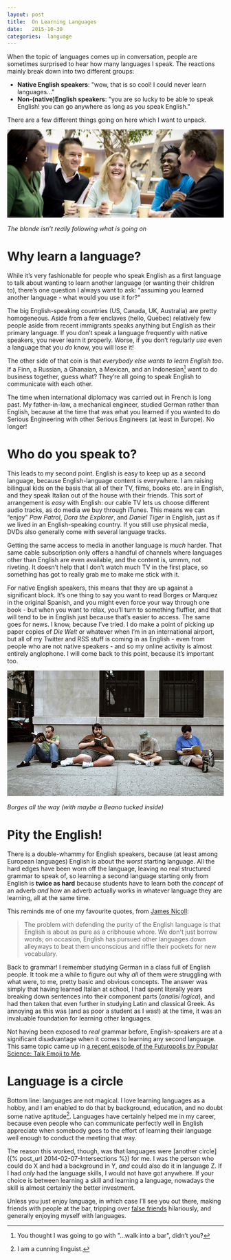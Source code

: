 ```yaml
---
layout: post
title:  On Learning Languages 
date:   2015-10-30 
categories:  language 
---
```


When the topic of languages comes up in conversation, people are sometimes surprised to hear how many languages I speak. The reactions mainly break down into two different groups:

- **Native English speakers**: "wow, that is so cool! I could never learn languages…"
- **Non-(native)English speakers**: "you are so lucky to be able to speak English! you can go anywhere as long as you speak English."

There are a few different things going on here which I want to unpack.

![](/images/unknown_filename.260.png)

*The blonde isn’t really following what is going on*

# Why learn a language?

While it’s very fashionable for people who speak English as a first language to talk about wanting to learn another language (or wanting their children to), there’s one question I always want to ask: "assuming you learned another language - what would you use it for?"

The big English-speaking countries (US, Canada, UK, Australia) are pretty homogeneous. Aside from a few enclaves (hello, Quebec) relatively few people aside from recent immigrants speaks anything but English as their primary language. If you don’t speak a language frequently with native speakers, you never learn it properly. Worse, if you don’t regularly *use* even a language that you *do* know, you will lose it!

The other side of that coin is that *everybody else wants to learn English too*. If a Finn, a Russian, a Ghanaian, a Mexican, and an Indonesian[^1] want to do business together, guess what? They’re all going to speak English to communicate with each other.

The time when international diplomacy was carried out in French is long past. My father-in-law, a mechanical engineer, studied German rather than English, because at the time that was what you learned if you wanted to do Serious Engineering with other Serious Engineers (at least in Europe). No longer!

# Who do you speak to?

This leads to my second point. English is easy to keep up as a second language, because English-language content is everywhere. I am raising bilingual kids on the basis that all of their TV, films, books etc. are in English, and they speak Italian out of the house with their friends. This sort of arrangement is *easy* with English: our cable TV lets us choose different audio tracks, as do media we buy through iTunes. This means we can “enjoy" *Paw Patrol*, *Dora the Explorer*, and *Daniel Tiger* in English, just as if we lived in an English-speaking country. If you still use physical media, DVDs also generally come with several language tracks.

Getting the same access to media in another language is *much* harder. That same cable subscription only offers a handful of channels where languages other than English are even available, and the content is, ummm, not riveting. It doesn’t help that I don’t watch much TV in the first place, so something has got to really grab me to make me stick with it.

For native English speakers, this means that they are up against a significant block. It’s one thing to say you want to read Borges or Marquez in the original Spanish, and you might even force your way through one book - but when you want to relax, you’ll turn to something fluffier, and that will tend to be in English just because that’s easier to access. The same goes for news. I know, because I’ve tried. I do make a point of picking up paper copies of *Die Welt* or whatever when I’m in an international airport, but all of my Twitter and RSS stuff is coming in as English - even from people who are not native speakers - and so my online activity is almost entirely anglophone. I will come back to this point, because it’s important too.

![](/images/unknown_filename.259.png)

*Borges all the way (with maybe a Beano tucked inside)*

# Pity the English!

There is a double-whammy for English speakers, because (at least among European languages) English is about the *worst* starting language. All the hard edges have been worn off the language, leaving no real structured grammar to speak of, so learning a second language starting only from English is **twice as hard** because students have to learn both the *concept* of an adverb *and* how an adverb actually works in whatever language they are learning, all at the same time.

This reminds me of one my favourite quotes, from [James Nicoll](https://groups.Google.com/forum/#!original/rec.arts.sf-lovers/5tQFnNbvN80/1pfKcGbEYckJ):

> The problem with defending the purity of the English language is that English is about as pure as a cribhouse whore. We don't just borrow words; on occasion, English has pursued other languages down alleyways to beat them unconscious and riffle their pockets for new vocabulary.

Back to grammar! I remember studying German in a class full of English people. It took me a while to figure out why *all* of them were struggling with what were, to me, pretty basic and obvious concepts. The answer was simply that having learned Italian at school, I had spent literally years breaking down sentences into their component parts (*analisi logica*), and had then taken that even further in studying Latin and classical Greek. As annoying as this was (and as poor a student as I was!) at the time, it was an invaluable foundation for learning other languages.

Not having been exposed to *real* grammar before, English-speakers are at a significant disadvantage when it comes to learning any second language. This same topic came up in [a recent episode of the Futuropolis by Popular Science: Talk Emoji to Me](https://overcast.fm/+E5uXSkaCc).

# Language is a circle

Bottom line: languages are not magical. I love learning languages as a hobby, and I am enabled to do that by background, education, and no doubt some native aptitude[^2]. Languages have certainly helped me in my career, because even people who can communicate perfectly well in English appreciate when somebody goes to the effort of learning their language well enough to conduct the meeting that way.

The reason this worked, though, was that languages were [another circle]({% post_url 2014-02-07-Intersections %}) for me. I was the person who could do X and had a background in Y, *and* could also do it in language Z. If I had *only* had the language skills, I would not have got anywhere. If your choice is between learning a skill and learning a language, nowadays the skill is almost certainly the better investment.

Unless you just enjoy language, in which case I’ll see you out there, making friends with people at the bar, tripping over [false friends](https://en.wikipedia.org/wiki/False_friend) hilariously, and generally enjoying myself with languages.

[^1]: You thought I was going to go with "…walk into a bar", didn’t you?
[^2]: I am a cunning linguist[^3].
[^3]: Sorry - not sorry.